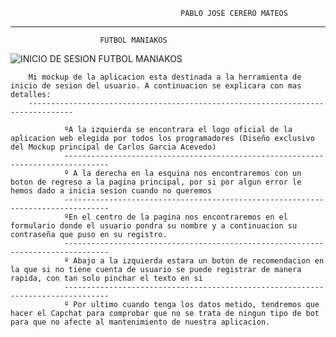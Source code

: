 ﻿	                                      PABLO JOSE CERERO MATEOS 

 --------------------------------------------
						FUTBOL MANIAKOS
              
  ![INICIO DE SESION FUTBOL MANIAKOS](https://i.ibb.co/ZRsgd18/Captura2.jpg)
        
        Mi mockup de la aplicacion esta destinada a la herramienta de inicio de sesion del usuario. A continuacion se explicara con mas detalles:
        --------------------------------------------------------------------------------

				ºA la izquierda se encontrara el logo oficial de la aplicacion web elegida por todos los programadores (Diseño exclusivo del Mockup principal de Carlos Garcia Acevedo)
				--------------------------------------------------------------------------------
				º A la derecha en la esquina nos encontraremos con un boton de regreso a la pagina principal, por si por algun error le hemos dado a inicia sesion cuando no queremos 
				--------------------------------------------------------------------------------
				ºEn el centro de la pagina nos encontraremos en el formulario donde el usuario pondra su nombre y a continuacion su contraseña que puso en su registro.
				--------------------------------------------------------------------------------
				º Abajo a la izquierda estara un boton de recomendacion en la que si no tiene cuenta de usuario se puede registrar de manera rapida, con tan solo pinchar el texto en si
				--------------------------------------------------------------------------------
				º Por ultimo cuando tenga los datos metido, tendremos que hacer el Capchat para comprobar que no se trata de ningun tipo de bot para que no afecte al mantenimiento de nuestra aplicacion.
